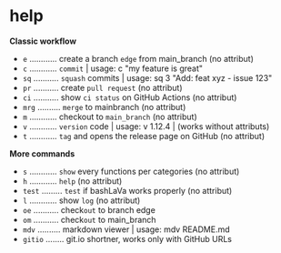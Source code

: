 # help

**Classic workflow**

- `e` ............ create a branch `edge` from main_branch (no attribut)
- `c` ............ `commit` | usage: c "my feature is great"
- `sq` ........... `squash` commits | usage: sq 3 "Add: feat xyz - issue 123"
- `pr` ........... create `pull request` (no attribut)
- `ci` ........... show `ci status` on GitHub Actions (no attribut)
- `mrg` .......... `merge` to mainbranch (no attribut)
- `m` ............ checkout to `main_branch` (no attribut)
- `v` ............ `version` code | usage: v 1.12.4 | (works without attributs)
- `t` ............ `tag` and opens the release page on GitHub (no attribut)

**More commands**

- `s` ............ `show` every functions per categories (no attribut)
- `h` ............ `help` (no attribut)
- `test` ......... `test` if bashLaVa works properly (no attribut)
- `l` ............ show `log` (no attribut)
- `oe` ........... check`out` to branch edge
- `om` ........... check`out` to main_branch
- `mdv` .......... markdown viewer | usage: mdv README.md
- `gitio` ........ git.io shortner, works only with GitHub URLs
